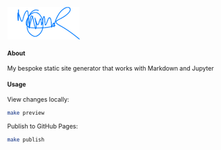 <a href="https://maxhumber.com/">
  <img src="static/signature.png" height="75">
</a>

#### About

My bespoke static site generator that works with Markdown and Jupyter

#### Usage

View changes locally:

```sh
make preview
```

Publish to GitHub Pages:

```sh
make publish
```
